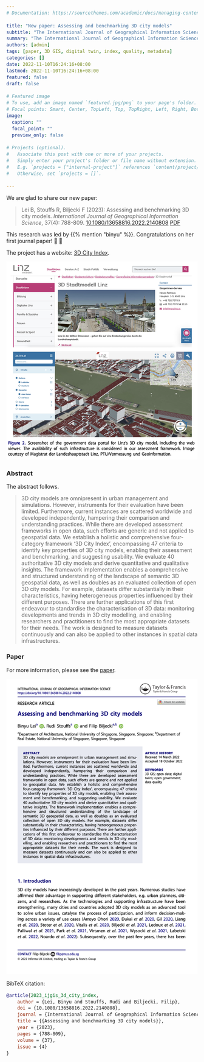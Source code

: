 ```yaml
---
# Documentation: https://sourcethemes.com/academic/docs/managing-content/

title: "New paper: Assessing and benchmarking 3D city models"
subtitle: "The International Journal of Geographical Information Science publishes our study on characterising the properties of urban digital twins."
summary: "The International Journal of Geographical Information Science publishes our study on characterising the properties of urban digital twins."
authors: [admin]
tags: [paper, 3D GIS, digital twin, index, quality, metadata]
categories: []
date: 2022-11-10T16:24:16+08:00
lastmod: 2022-11-10T16:24:16+08:00
featured: false
draft: false

# Featured image
# To use, add an image named `featured.jpg/png` to your page's folder.
# Focal points: Smart, Center, TopLeft, Top, TopRight, Left, Right, BottomLeft, Bottom, BottomRight.
image:
  caption: ""
  focal_point: ""
  preview_only: false

# Projects (optional).
#   Associate this post with one or more of your projects.
#   Simply enter your project's folder or file name without extension.
#   E.g. `projects = ["internal-project"]` references `content/project/deep-learning/index.md`.
#   Otherwise, set `projects = []`.

---
```


We are glad to share our new paper:

> Lei B, Stouffs R, Biljecki F (2023): Assessing and benchmarking 3D city models. _International Journal of Geographical Information Science_, 37(4): 788-809. [<i class="ai ai-doi-square ai"></i> 10.1080/13658816.2022.2140808](https://doi.org/10.1080/13658816.2022.2140808) [<i class="far fa-file-pdf"></i> PDF](/publication/2023-ijgis-3-d-city-index/2023-ijgis-3-d-city-index.pdf)</i>

This research was led by {{% mention "binyu" %}}.
Congratulations on her first journal paper! :raised_hands: :clap:

The project has a website: [3D City Index](/project/3d-city-index/).

![](1.png)


### Abstract

The abstract follows.

> 3D city models are omnipresent in urban management and simulations. However, instruments for their evaluation have been limited. Furthermore, current instances are scattered worldwide and developed independently, hampering their comparison and understanding practices. While there are developed assessment frameworks in open data, such efforts are generic and not applied to geospatial data. We establish a holistic and comprehensive four-category framework ‘3D City Index’, encompassing 47 criteria to identify key properties of 3D city models, enabling their assessment and benchmarking, and suggesting usability. We evaluate 40 authoritative 3D city models and derive quantitative and qualitative insights. The framework implementation enables a comprehensive and structured understanding of the landscape of semantic 3D geospatial data, as well as doubles as an evaluated collection of open 3D city models. For example, datasets differ substantially in their characteristics, having heterogeneous properties influenced by their different purposes. There are further applications of this first endeavour to standardise the characterisation of 3D data: monitoring developments and trends in 3D city modelling, and enabling researchers and practitioners to find the most appropriate datasets for their needs. The work is designed to measure datasets continuously and can also be applied to other instances in spatial data infrastructures.


### Paper 

For more information, please see the [paper](/publication/2023-ijgis-3-d-city-index/).

[![](page-one.png)](/publication/2023-ijgis-3-d-city-index/)

BibTeX citation:
```bibtex
@article{2023_ijgis_3d_city_index,
    author = {Lei, Binyu and Stouffs, Rudi and Biljecki, Filip},
    doi = {10.1080/13658816.2022.2140808},
    journal = {International Journal of Geographical Information Science},
    title = {{Assessing and benchmarking 3D city models}},
    year = {2023},
    pages = {788-809},
    volume = {37},
    issue = {4}
}
```
